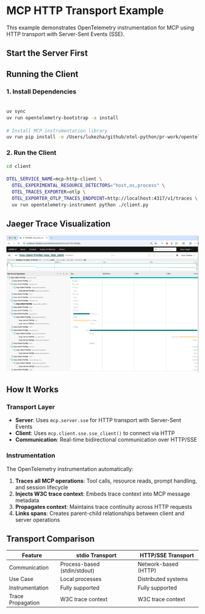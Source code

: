 # MCP HTTP Transport Example

This example demonstrates OpenTelemetry instrumentation for MCP using HTTP transport with Server-Sent Events (SSE).

## Start the Server First


## Running the Client

### 1. Install Dependencies

```bash

uv sync
uv run opentelemetry-bootstrap -a install

# Install MCP instrumentation library
uv run pip install -e /Users/lukezha/github/otel-python/pr-work/opentelemetry-python-contrib-mcp-working/instrumentation-genai/opentelemetry-instrumentation-mcp
```

### 2. Run the Client

```bash
cd client

OTEL_SERVICE_NAME=mcp-http-client \
  OTEL_EXPERIMENTAL_RESOURCE_DETECTORS="host,os,process" \
  OTEL_TRACES_EXPORTER=otlp \
  OTEL_EXPORTER_OTLP_TRACES_ENDPOINT=http://localhost:4317/v1/traces \
  uv run opentelemetry-instrument python ./client.py
```

## Jaeger Trace Visualization

![MCP HTTP Transport Trace](mcphttp.png)


## How It Works

### Transport Layer

- **Server**: Uses `mcp.server.sse` for HTTP transport with Server-Sent Events
- **Client**: Uses `mcp.client.sse.sse_client()` to connect via HTTP
- **Communication**: Real-time bidirectional communication over HTTP/SSE

### Instrumentation

The OpenTelemetry instrumentation automatically:

1. **Traces all MCP operations**: Tool calls, resource reads, prompt handling, and session lifecycle
2. **Injects W3C trace context**: Embeds trace context into MCP message metadata
3. **Propagates context**: Maintains trace continuity across HTTP requests
4. **Links spans**: Creates parent-child relationships between client and server operations

## Transport Comparison

| Feature | stdio Transport | HTTP/SSE Transport |
|---------|----------------|--------------------|
| Communication | Process-based (stdin/stdout) | Network-based (HTTP) |
| Use Case | Local processes | Distributed systems |
| Instrumentation | Fully supported | Fully supported |
| Trace Propagation | W3C trace context | W3C trace context |
